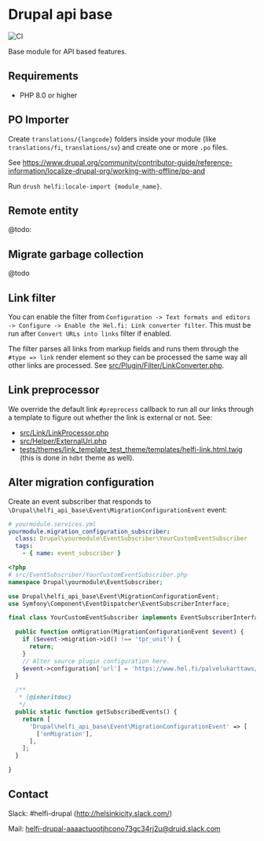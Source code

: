 # Drupal api base

![CI](https://github.com/City-of-Helsinki/drupal-module-helfi-api-base/workflows/CI/badge.svg)

Base module for API based features.

## Requirements

- PHP 8.0 or higher

## PO Importer

Create `translations/{langcode}` folders inside your module (like `translations/fi`, `translations/sv`) and create one or more `.po` files.

See https://www.drupal.org/community/contributor-guide/reference-information/localize-drupal-org/working-with-offline/po-and

Run `drush helfi:locale-import {module_name}`.

## Remote entity

@todo:

## Migrate garbage collection

@todo

## Link filter

You can enable the filter from `Configuration -> Text formats and editors -> Configure -> Enable the Hel.fi: Link converter filter`. This must be run after `Convert URLs into links` filter if enabled.

The filter parses all links from markup fields and runs them through the `#type => link` render element so they can be processed the same way all other links are processed. See [src/Plugin/Filter/LinkConverter.php](https://github.com/City-of-Helsinki/drupal-module-helfi-api-base/blob/main/src/Plugin/Filter/LinkConverter.php).

## Link preprocessor

We override the default link `#preprocess` callback to run all our links through a template to figure out whether the link is external or not. See:
- [src/Link/LinkProcessor.php](https://github.com/City-of-Helsinki/drupal-module-helfi-api-base/blob/main/src/Link/LinkProcessor.php)
- [src/Helper/ExternalUri.php](https://github.com/City-of-Helsinki/drupal-module-helfi-api-base/blob/main/src/Helper/ExternalUri.php)
- [tests/themes/link_template_test_theme/templates/helfi-link.html.twig](https://github.com/City-of-Helsinki/drupal-module-helfi-api-base/blob/main/tests/themes/link_template_test_theme/templates/helfi-link.html.twig) (this is done in `hdbt` theme as well).

 ## Alter migration configuration

Create an event subscriber that responds to `\Drupal\helfi_api_base\Event\MigrationConfigurationEvent`  event:

```yaml
# yourmodule.services.yml
yourmodule.migration_configuration_subscriber:
  class: Drupal\yourmodule\EventSubscriber\YourCustomEventSubscriber
  tags:
    - { name: event_subscriber }

```

```php
<?php
# src/EventSubscriber/YourCustomEventSubscriber.php
namespace Drupal\yourmodule\EventSubscriber;

use Drupal\helfi_api_base\Event\MigrationConfigurationEvent;
use Symfony\Component\EventDispatcher\EventSubscriberInterface;

final class YourCustomEventSubscriber implements EventSubscriberInterface {

  public function onMigration(MigrationConfigurationEvent $event) {
    if ($event->migration->id() !== 'tpr_unit') {
      return;
    }
    // Alter source plugin configuration here.
    $event->configuration['url'] = 'https://www.hel.fi/palvelukarttaws/rest/v4/unit/';
  }

  /**
   * {@inheritdoc}
   */
  public static function getSubscribedEvents() {
    return [
      'Drupal\helfi_api_base\Event\MigrationConfigurationEvent' => [
        ['onMigration'],
      ],
    ];
  }

}

```

## Contact

Slack: #helfi-drupal (http://helsinkicity.slack.com/)

Mail: helfi-drupal-aaaactuootjhcono73gc34rj2u@druid.slack.com
